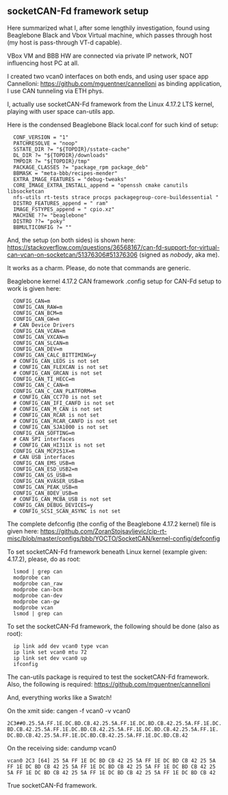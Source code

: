 ## socketCAN-Fd framework setup

Here summarized what I, after some lengthily investigation, found using
Beaglebone Black and Vbox Virtual machine, which passes through host
(my host is pass-through VT-d capable).

VBox VM and BBB HW are connected via private IP network, NOT
influencing host PC at all.

I created two vcan0 interfaces on both ends, and using user space app
Cannelloni: https://github.com/mguentner/cannelloni as binding
application, I use CAN tunneling via ETH phys.

I, actually use socketCAN-Fd framework from the Linux 4.17.2 LTS
kernel, playing with user space can-utils app.

Here is the condensed Beaglebone Black local.conf for such kind of setup:

```
  CONF_VERSION = "1"
  PATCHRESOLVE = "noop"
  SSTATE_DIR ?= "${TOPDIR}/sstate-cache"
  DL_DIR ?= "${TOPDIR}/downloads"
  TMPDIR ?= "${TOPDIR}/tmp"
  PACKAGE_CLASSES ?= "package_rpm package_deb"
  BBMASK = "meta-bbb/recipes-mender"
  EXTRA_IMAGE_FEATURES = "debug-tweaks"
  CORE_IMAGE_EXTRA_INSTALL_append = "openssh cmake canutils libsocketcan
  nfs-utils rt-tests strace procps packagegroup-core-buildessential "
  DISTRO_FEATURES_append = " ram"
  IMAGE_FSTYPES_append = " cpio.xz"
  MACHINE ??= "beaglebone"
  DISTRO ??= "poky"
  BBMULTICONFIG ?= ""
```
And, the setup (on both sides) is shown here:
https://stackoverflow.com/questions/36568167/can-fd-support-for-virtual-can-vcan-on-socketcan/51376306#51376306
(signed as _nobody_, aka me).

It works as a charm. Please, do note that commands are generic.

Beaglebone kernel 4.17.2 CAN framework .config setup for CAN-Fd setup to work is given here:
```
  CONFIG_CAN=m
  CONFIG_CAN_RAW=m
  CONFIG_CAN_BCM=m
  CONFIG_CAN_GW=m
  # CAN Device Drivers
  CONFIG_CAN_VCAN=m
  CONFIG_CAN_VXCAN=m
  CONFIG_CAN_SLCAN=m
  CONFIG_CAN_DEV=m
  CONFIG_CAN_CALC_BITTIMING=y
  # CONFIG_CAN_LEDS is not set
  # CONFIG_CAN_FLEXCAN is not set
  # CONFIG_CAN_GRCAN is not set
  CONFIG_CAN_TI_HECC=m
  CONFIG_CAN_C_CAN=m
  CONFIG_CAN_C_CAN_PLATFORM=m
  # CONFIG_CAN_CC770 is not set
  # CONFIG_CAN_IFI_CANFD is not set
  # CONFIG_CAN_M_CAN is not set
  # CONFIG_CAN_RCAR is not set
  # CONFIG_CAN_RCAR_CANFD is not set
  # CONFIG_CAN_SJA1000 is not set
  CONFIG_CAN_SOFTING=m
  # CAN SPI interfaces
  # CONFIG_CAN_HI311X is not set
  CONFIG_CAN_MCP251X=m
  # CAN USB interfaces
  CONFIG_CAN_EMS_USB=m
  CONFIG_CAN_ESD_USB2=m
  CONFIG_CAN_GS_USB=m
  CONFIG_CAN_KVASER_USB=m
  CONFIG_CAN_PEAK_USB=m
  CONFIG_CAN_8DEV_USB=m
  # CONFIG_CAN_MCBA_USB is not set
  CONFIG_CAN_DEBUG_DEVICES=y
  # CONFIG_SCSI_SCAN_ASYNC is not set
```
The complete defconfig (the config of the Beaglebone 4.17.2 kernel) file is given here:
https://github.com/ZoranStojsavljevic/cip-rt-misc/blob/master/configs/bbb/YOCTO/SocketCAN/kernel-config/defconfig

To set socketCAN-Fd framework beneath Linux kernel (example given: 4.17.2), please, do as root:
```
  lsmod | grep can
  modprobe can
  modprobe can_raw
  modprobe can-bcm
  modprobe can-dev
  modprobe can-gw
  modprobe vcan
  lsmod | grep can
```
To set the socketCAN-Fd framework, the following should be done (also as root):
```
  ip link add dev vcan0 type vcan
  ip link set vcan0 mtu 72
  ip link set dev vcan0 up
  ifconfig
```
The can-utils package is required to test the socketCAN-Fd framework.
Also, the following is required:
https://github.com/mguentner/cannelloni

And, everything works like a Swatch!

On the xmit side: cangen -f vcan0 -v vcan0
```
2C3##0.25.5A.FF.1E.DC.BD.CB.42.25.5A.FF.1E.DC.BD.CB.42.25.5A.FF.1E.DC.
BD.CB.42.25.5A.FF.1E.DC.BD.CB.42.25.5A.FF.1E.DC.BD.CB.42.25.5A.FF.1E.
DC.BD.CB.42.25.5A.FF.1E.DC.BD.CB.42.25.5A.FF.1E.DC.BD.CB.42
```
On the receiving side: candump vcan0
```
vcan0 2C3 [64] 25 5A FF 1E DC BD CB 42 25 5A FF 1E DC BD CB 42 25 5A
FF 1E DC BD CB 42 25 5A FF 1E DC BD CB 42 25 5A FF 1E DC BD CB 42 25
5A FF 1E DC BD CB 42 25 5A FF 1E DC BD CB 42 25 5A FF 1E DC BD CB 42
```
True socketCAN-Fd framework.
